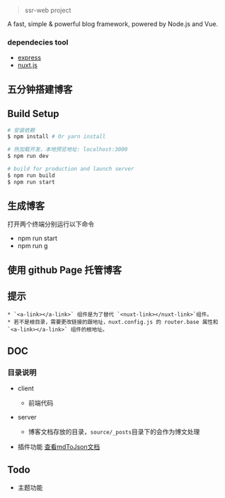 
> ssr-web project

A fast, simple & powerful blog framework, powered by Node.js and Vue. 

### dependecies tool

* [express](https://github.com/expressjs/express)
* [nuxt.js](https://github.com/nuxt/nuxt.js)

##  五分钟搭建博客

## Build Setup

``` bash
# 安装依赖
$ npm install # Or yarn install

# 热加载开发，本地预览地址: localhost:3000
$ npm run dev

# build for production and launch server
$ npm run build
$ npm run start
```

## 生成博客

打开两个终端分别运行以下命令

* npm run start
* npm run g

## 使用 github Page 托管博客
## 提示

    * `<a-link></a-link>` 组件是为了替代 `<nuxt-link></nuxt-link>`组件。
    * 若不是根目录，需要更改链接的跟地址，nuxt.config.js 的 router.base 属性和 `<a-link></a-link>` 组件的根地址。

## DOC

### 目录说明

* client
    * 前端代码

* server
    * 博客文档存放的目录，`source/_posts`目录下的会作为博文处理

* 插件功能
    [查看mdToJson文档](https://github.com/xiaofuzi/mdToJson)

## Todo
 * 主题功能

